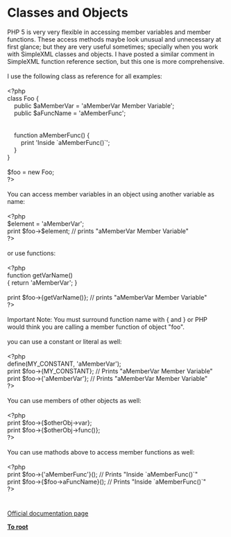 # Classes and Objects




<div class="phpcode"><span class="html">
PHP 5 is very very flexible in accessing member variables and member functions. These access methods maybe look unusual and unnecessary at first glance; but they are very useful sometimes; specially when you work with SimpleXML classes and objects. I have posted a similar comment in SimpleXML function reference section, but this one is more comprehensive.
<br>
<br>I use the following class as reference for all examples:
<br>
<br><span class="default">&lt;?php
<br></span><span class="keyword">class </span><span class="default">Foo </span><span class="keyword">{
<br>&#xA0; &#xA0; public </span><span class="default">$aMemberVar </span><span class="keyword">= </span><span class="string">&apos;aMemberVar Member Variable&apos;</span><span class="keyword">;
<br>&#xA0; &#xA0; public </span><span class="default">$aFuncName </span><span class="keyword">= </span><span class="string">&apos;aMemberFunc&apos;</span><span class="keyword">;
<br>&#xA0; &#xA0; 
<br>&#xA0; &#xA0; 
<br>&#xA0; &#xA0; function </span><span class="default">aMemberFunc</span><span class="keyword">() {
<br>&#xA0; &#xA0; &#xA0; &#xA0; print </span><span class="string">&apos;Inside `aMemberFunc()`&apos;</span><span class="keyword">;
<br>&#xA0; &#xA0; }
<br>}
<br>
<br></span><span class="default">$foo </span><span class="keyword">= new </span><span class="default">Foo</span><span class="keyword">;
<br></span><span class="default">?&gt;
<br></span>
<br>You can access member variables in an object using another variable as name:
<br>
<br><span class="default">&lt;?php
<br>$element </span><span class="keyword">= </span><span class="string">&apos;aMemberVar&apos;</span><span class="keyword">;
<br>print </span><span class="default">$foo</span><span class="keyword">-&gt;</span><span class="default">$element</span><span class="keyword">; </span><span class="comment">// prints &quot;aMemberVar Member Variable&quot;
<br></span><span class="default">?&gt;
<br></span>
<br>or use functions:
<br>
<br><span class="default">&lt;?php
<br></span><span class="keyword">function </span><span class="default">getVarName</span><span class="keyword">()
<br>{ return </span><span class="string">&apos;aMemberVar&apos;</span><span class="keyword">; }
<br>
<br>print </span><span class="default">$foo</span><span class="keyword">-&gt;{</span><span class="default">getVarName</span><span class="keyword">()}; </span><span class="comment">// prints &quot;aMemberVar Member Variable&quot;
<br></span><span class="default">?&gt;
<br></span>
<br>Important Note: You must surround function name with { and } or PHP would think you are calling a member function of object &quot;foo&quot;.
<br>
<br>you can use a constant or literal as well:
<br>
<br><span class="default">&lt;?php
<br>define</span><span class="keyword">(</span><span class="default">MY_CONSTANT</span><span class="keyword">, </span><span class="string">&apos;aMemberVar&apos;</span><span class="keyword">);
<br>print </span><span class="default">$foo</span><span class="keyword">-&gt;{</span><span class="default">MY_CONSTANT</span><span class="keyword">}; </span><span class="comment">// Prints &quot;aMemberVar Member Variable&quot;
<br></span><span class="keyword">print </span><span class="default">$foo</span><span class="keyword">-&gt;{</span><span class="string">&apos;aMemberVar&apos;</span><span class="keyword">}; </span><span class="comment">// Prints &quot;aMemberVar Member Variable&quot;
<br></span><span class="default">?&gt;
<br></span>
<br>You can use members of other objects as well:
<br>
<br><span class="default">&lt;?php
<br></span><span class="keyword">print </span><span class="default">$foo</span><span class="keyword">-&gt;{</span><span class="default">$otherObj</span><span class="keyword">-&gt;</span><span class="default">var</span><span class="keyword">};
<br>print </span><span class="default">$foo</span><span class="keyword">-&gt;{</span><span class="default">$otherObj</span><span class="keyword">-&gt;</span><span class="default">func</span><span class="keyword">()};
<br></span><span class="default">?&gt;
<br></span>
<br>You can use mathods above to access member functions as well:
<br>
<br><span class="default">&lt;?php
<br></span><span class="keyword">print </span><span class="default">$foo</span><span class="keyword">-&gt;{</span><span class="string">&apos;aMemberFunc&apos;</span><span class="keyword">}(); </span><span class="comment">// Prints &quot;Inside `aMemberFunc()`&quot;
<br></span><span class="keyword">print </span><span class="default">$foo</span><span class="keyword">-&gt;{</span><span class="default">$foo</span><span class="keyword">-&gt;</span><span class="default">aFuncName</span><span class="keyword">}(); </span><span class="comment">// Prints &quot;Inside `aMemberFunc()`&quot;
<br></span><span class="default">?&gt;</span>
</span>
</div>
  

#

[Official documentation page](https://www.php.net/manual/en/language.oop5.php)

**[To root](/README.md)**